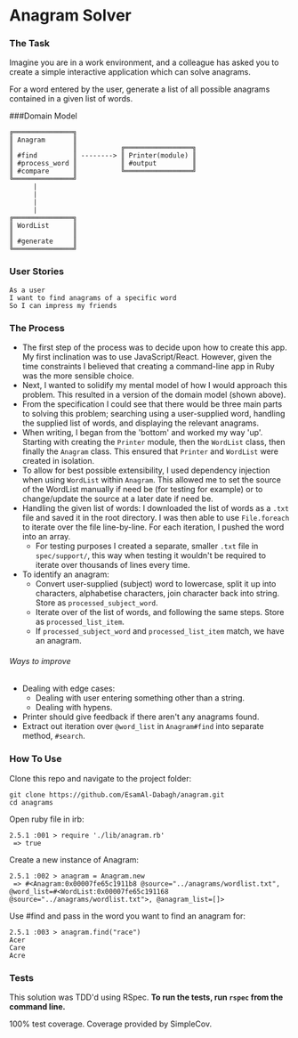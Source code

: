 # Anagram Solver

### The Task
Imagine you are in a work environment, and a colleague has asked you to create a simple interactive application which can solve anagrams.

For a word entered by the user, generate a list of all possible anagrams contained in a given list of words. 

###Domain Model

```
╔═══════════════╗
║ Anagram       ║  
║               ║           ╔═════════════════╗
║ #find         ║ --------> ║ Printer(module) ║
║ #process_word ║           ║ #output         ║
║ #compare      ║           ╚═════════════════╝
╚═══════════════╝
      |  
      |  
      |       
      |   
╔═══════════════╗
║ WordList      ║
║               ║
║ #generate     ║
╚═══════════════╝

```

### User Stories
```
As a user
I want to find anagrams of a specific word
So I can impress my friends
```

### The Process
* The first step of the process was to decide upon how to create this app. My first inclination was to use JavaScript/React. However, given the time constraints I believed that creating a command-line app in Ruby was the more sensible choice. 
* Next, I wanted to solidify my mental model of how I would approach this problem. This resulted in a version of the domain model (shown above).
* From the specification I could see that there would be three main parts to solving this problem; searching using a user-supplied word, handling the supplied list of words, and displaying the relevant anagrams. 
* When writing, I began from the 'bottom' and worked my way 'up'. Starting with creating the `Printer` module, then the `WordList` class, then finally the `Anagram` class. This ensured that `Printer` and `WordList` were created in isolation. 
* To allow for best possible extensibility, I used dependency injection when using `WordList` within `Anagram`. This allowed me to set the source of the WordList manually if need be (for testing for example) or to change/update the source at a later date if need be. 
* Handling the given list of words: I downloaded the list of words as a `.txt` file and saved it in the root directory. I was then able to use `File.foreach` to iterate over the file line-by-line. For each iteration, I pushed the word into an array. 
    * For testing purposes I created a separate, smaller `.txt` file in `spec/support/`, this way when testing it wouldn't be required to iterate over thousands of lines every time. 
* To identify an anagram: 
    * Convert user-supplied (subject) word to lowercase, split it up into characters, alphabetise characters, join character back into string. Store as `processed_subject_word`.  
    * Iterate over of the list of words, and following the same steps. Store as `processed_list_item`.
    * If `processed_subject_word` and `processed_list_item` match, we have an anagram. 

###### Ways to improve
* Dealing with edge cases:
    * Dealing with user entering something other than a string. 
    * Dealing with hypens.  
* Printer should give feedback if there aren't any anagrams found. 
* Extract out iteration over `@word_list` in `Anagram#find` into separate method, `#search`.

### How To Use

Clone this repo and navigate to the project folder:

```
git clone https://github.com/EsamAl-Dabagh/anagram.git
cd anagrams
```

Open ruby file in irb:
```
2.5.1 :001 > require './lib/anagram.rb'
 => true
```

Create a new instance of Anagram:
```
2.5.1 :002 > anagram = Anagram.new
 => #<Anagram:0x00007fe65c1911b8 @source="../anagrams/wordlist.txt", @word_list=#<WordList:0x00007fe65c191168 @source="../anagrams/wordlist.txt">, @anagram_list=[]>
```

Use #find and pass in the word you want to find an anagram for: 
```
2.5.1 :003 > anagram.find("race")
Acer
Care
Acre
```

### Tests
This solution was TDD'd using RSpec.
**To run the tests, run `rspec` from the command line.** 

100% test coverage. Coverage provided by SimpleCov.